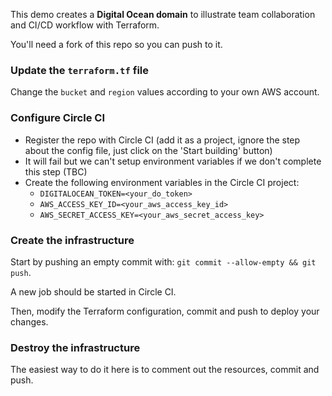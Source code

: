 This demo creates a **Digital Ocean domain** to illustrate team collaboration and CI/CD workflow with Terraform.

You'll need a fork of this repo so you can push to it.
### Update the `terraform.tf` file
Change the `bucket` and `region` values according to your own AWS account.
### Configure Circle CI
* Register the repo with Circle CI (add it as a project, ignore the step about the config file, just click on the 'Start building' button)
* It will fail but we can't setup environment variables if we don't complete this step (TBC)
* Create the following environment variables in the Circle CI project:
  * `DIGITALOCEAN_TOKEN=<your_do_token>`
  * `AWS_ACCESS_KEY_ID=<your_aws_access_key_id>`
  * `AWS_SECRET_ACCESS_KEY=<your_aws_secret_access_key>`
### Create the infrastructure
Start by pushing an empty commit with: `git commit --allow-empty && git push`.

A new job should be started in Circle CI.

Then, modify the Terraform configuration, commit and push to deploy your changes.
### Destroy the infrastructure
The easiest way to do it here is to comment out the resources, commit and push.
